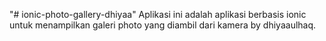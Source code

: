 "# ionic-photo-gallery-dhiyaa" 
Aplikasi ini adalah aplikasi berbasis ionic untuk menampilkan galeri photo yang diambil dari kamera by dhiyaaulhaq. 
